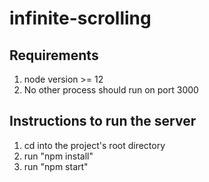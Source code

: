# infinite-scrolling

## Requirements

1. node version >= 12
1. No other process should run on port 3000

## Instructions to run the server

1. cd into the project's root directory
1. run "npm install"
1. run "npm start"